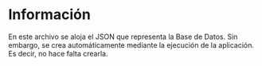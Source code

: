# Información

En este archivo se aloja el JSON que representa la Base de Datos. Sin embargo, se crea automáticamente mediante la ejecución de la aplicación. Es decir, no hace falta crearla.
